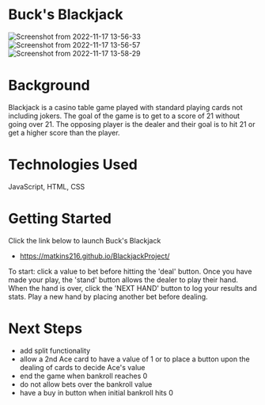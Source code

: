 # Buck's Blackjack

![Screenshot from 2022-11-17 13-56-33](https://user-images.githubusercontent.com/112818256/202558196-d19fcfee-5899-45ae-a089-fac3fcaf6a9e.png)
![Screenshot from 2022-11-17 13-56-57](https://user-images.githubusercontent.com/112818256/202558218-8b6b3c14-96fe-454f-be5b-8ac29b4dc4a9.png)
![Screenshot from 2022-11-17 13-58-29](https://user-images.githubusercontent.com/112818256/202558456-e678725a-16f7-4b77-9385-c23ac032068f.png)




# Background
Blackjack is a casino table game played with standard playing cards not including jokers. The goal of the game is to get to a score of 21 without going over 21. The opposing player is the dealer and their goal is to hit 21 or get a higher score than the player. 

# Technologies Used
JavaScript, HTML, CSS

# Getting Started
Click the link below to launch Buck's Blackjack
- https://matkins216.github.io/BlackjackProject/

To start: click a value to bet before hitting the 'deal' button. Once you have made your play, the 'stand' button allows the dealer to play their hand. When the hand is over, click the 'NEXT HAND' button to log your results and stats. Play a new hand by placing another bet before dealing.

# Next Steps
- add split functionality
- allow a 2nd Ace card to have a value of 1 or to place a button upon the dealing of cards to decide Ace's value
- end the game when bankroll reaches 0
- do not allow bets over the bankroll value
- have a buy in button when initial bankroll hits 0
